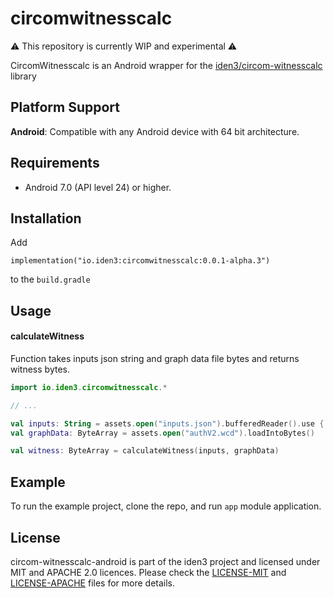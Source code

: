 # circomwitnesscalc

⚠️ This repository is currently WIP and experimental ⚠️

CircomWitnesscalc is an Android wrapper for the [iden3/circom-witnesscalc](https://github.com/iden3/circom-witnesscalc) library

## Platform Support

**Android**: Compatible with any Android device with 64 bit architecture.

## Requirements

- Android 7.0 (API level 24) or higher.

## Installation

Add 

```
implementation("io.iden3:circomwitnesscalc:0.0.1-alpha.3")
```

to the `build.gradle`

## Usage

#### calculateWitness

Function takes inputs json string and graph data file bytes and returns witness bytes.

```Kotlin
import io.iden3.circomwitnesscalc.*

// ...

val inputs: String = assets.open("inputs.json").bufferedReader().use { it.readText() }
val graphData: ByteArray = assets.open("authV2.wcd").loadIntoBytes()

val witness: ByteArray = calculateWitness(inputs, graphData)
```

## Example

To run the example project, clone the repo, and run `app` module application.

## License

circom-witnesscalc-android is part of the iden3 project and licensed under MIT and APACHE 2.0 licences. Please check the [LICENSE-MIT](./LICENSE-MIT.txt) and [LICENSE-APACHE](./LICENSE-APACHE.txt) files for more details.

